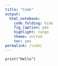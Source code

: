 ```yaml
---
title: "Code"
output: 
  html_notebook: 
    code_folding: hide
    fig_caption: yes
    highlight: tango
    theme: united
    toc: yes
permalink: /code/
---
```



```{r}
print("Hello")
```
